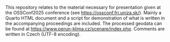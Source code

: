 This repository relates to the material necessary for presentation given at the OSSConf2025 conference (see https://ossconf.fri.uniza.sk/). Mainly a Quarto HTML document and a script for demonstration of what is written in the accompanying proceedings are included. The processed geodata can be found at https://www.perun-klima.cz/scenare/index.php. Comments are written in Czech (UTF-8 encoding).

